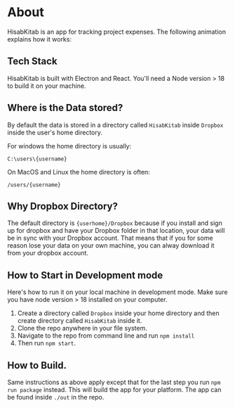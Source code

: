 # About

HisabKitab is an app for tracking project expenses. The following animation explains how it works:

## Tech Stack

HisabKitab is built with Electron and React. You'll need a Node version > 18 to build it on your machine.

## Where is the Data stored?

By default the data is stored in a directory called `HisabKitab` inside `Dropbox` inside the user's home directory.

For windows the home directory is usually:

```
C:\users\{username}
```

On MacOS and Linux the home directory is often:

```
/users/{username}
```

## Why Dropbox Directory?

The default directory is `{userhome}/Dropbox` because if you install and sign up for dropbox and have your Dropbox folder in that location, your data will be in sync with your Dropbox account. That means that if you for some reason lose your data on your own machine, you can alway download it from your dropbox account.

## How to Start in Development mode

Here's how to run it on your local machine in development mode. Make sure you have node version > 18 installed on your computer.

1. Create a directory called `Dropbox` inside your home directory and then create directory called `HisabKitab` inside it.
2. Clone the repo anywhere in your file system.
3. Navigate to the repo from command line and run `npm install`
4. Then run `npm start`.

## How to Build.

Same instructions as above apply except that for the last step you run `npm run package` instead. This will build the app for your platform. The app can be found inside `./out` in the repo.
